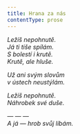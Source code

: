 ```yaml
---
title: Hrana za nás
contentType: prose
---
```


<section>

_Ležíš nepohnutě.  
Já ti tiše spílám.  
S bolestí i krutě.  
Krutě, ale hluše._

</section>

<section>

_Už ani svým slovům  
v ústech neustýlám._

</section>

<section>

_Ležíš nepohnutě.  
Náhrobek své duše._

</section>

<section>

_— — —  
A já — hrob svůj líbám._

</section>
